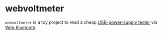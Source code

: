 # webvoltmeter
`webvoltmeter` is a toy project to read a cheap [USB-power-supply tester](https://www.aliexpress.com/item/32854413847.html) via [Web Bluetooth](https://webbluetoothcg.github.io/web-bluetooth/).
